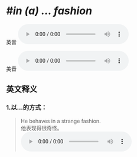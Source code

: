 # ***\#in (a) … fashion*** 
英音
<audio src="./media/in a … fashion1_AAC.aac" controls="controls"></audio>

美音
<audio src="./media/in a fashion2_AAC.aac" controls="controls"></audio>



  

英文释义
---
### 1.**以…的方式：**  

 > He behaves in a strange fashion.  
 > 他表现得很奇怪。    
<audio src="./media/He behaves in 317补录_AAC.aac" controls="controls"></audio>


